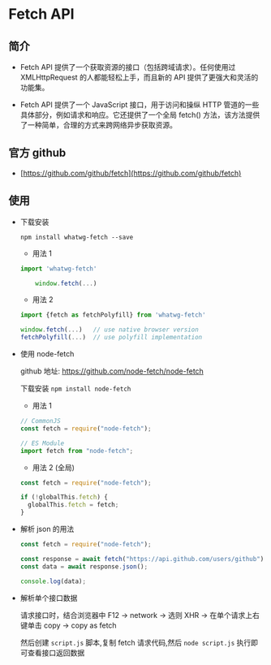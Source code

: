 # Fetch API

## 简介

- Fetch API 提供了一个获取资源的接口（包括跨域请求）。任何使用过 XMLHttpRequest 的人都能轻松上手，而且新的 API 提供了更强大和灵活的功能集。

- Fetch API 提供了一个 JavaScript 接口，用于访问和操纵 HTTP 管道的一些具体部分，例如请求和响应。它还提供了一个全局 fetch() 方法，该方法提供了一种简单，合理的方式来跨网络异步获取资源。

## 官方 github

- [https://github.com/github/fetch](https://github.com/github/fetch)

## 使用

- 下载安装

  `npm install whatwg-fetch --save`

  - 用法 1

  ```js
  import 'whatwg-fetch'

      window.fetch(...)
  ```

  - 用法 2

  ```js
  import {fetch as fetchPolyfill} from 'whatwg-fetch'

  window.fetch(...)   // use native browser version
  fetchPolyfill(...)  // use polyfill implementation
  ```

- 使用 node-fetch

  github 地址: https://github.com/node-fetch/node-fetch

  下载安装 `npm install node-fetch`

  - 用法 1

  ```js
  // CommonJS
  const fetch = require("node-fetch");

  // ES Module
  import fetch from "node-fetch";
  ```

  - 用法 2 (全局)

  ```js
  const fetch = require("node-fetch");

  if (!globalThis.fetch) {
    globalThis.fetch = fetch;
  }
  ```

- 解析 json 的用法

  ```js
  const fetch = require("node-fetch");

  const response = await fetch("https://api.github.com/users/github");
  const data = await response.json();

  console.log(data);
  ```

- 解析单个接口数据

  请求接口时，结合浏览器中 F12 -> network -> 选则 XHR -> 在单个请求上右键单击 copy -> copy as fetch

  然后创建 `script.js` 脚本,复制 fetch 请求代码,然后 `node script.js` 执行即可查看接口返回数据
